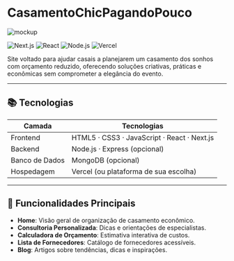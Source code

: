 

# CasamentoChicPagandoPouco

![mockup](https://github.com/user-attachments/assets/25bce53d-dc55-4743-8326-bf5e9dc620f2)

![Next.js](https://img.shields.io/badge/Next.js-13.0-blue) ![React](https://img.shields.io/badge/React-18.0-blue) ![Node.js](https://img.shields.io/badge/Node.js-16.0-green) ![Vercel](https://img.shields.io/badge/Vercel-Hosting-purple)

Site voltado para ajudar casais a planejarem um casamento dos sonhos com orçamento reduzido, oferecendo soluções criativas, práticas e econômicas sem comprometer a elegância do evento.

---

## 📚 Tecnologias

| Camada     | Tecnologias                              |
| ---------- | ---------------------------------------- |
| Frontend   | HTML5 · CSS3 · JavaScript · React · Next.js |
| Backend    | Node.js · Express (opcional)             |
| Banco de Dados | MongoDB (opcional)                   |
| Hospedagem | Vercel (ou plataforma de sua escolha)    |

---

## 🚀 Funcionalidades Principais

- **Home**: Visão geral de organização de casamento econômico.  
- **Consultoria Personalizada**: Dicas e orientações de especialistas.  
- **Calculadora de Orçamento**: Estimativa interativa de custos.  
- **Lista de Fornecedores**: Catálogo de fornecedores acessíveis.  
- **Blog**: Artigos sobre tendências, dicas e inspirações.



